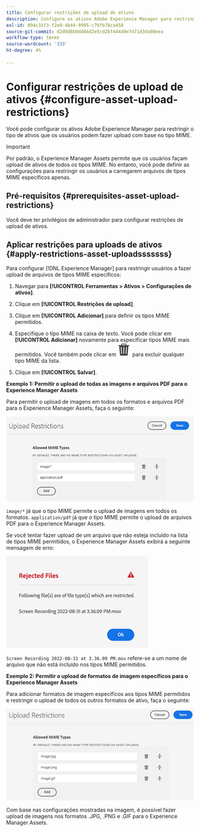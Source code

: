 ```yaml
---
title: Configurar restrições de upload de ativos
description: Configure os ativos Adobe Experience Manager para restringir o tipo de ativos que os usuários podem fazer upload com base no tipo MIME. Ajuda a evitar uploads acidentais de formato indesejado e arquivos mal-intencionados.
exl-id: 094c31f3-f2e9-4b44-9995-c76fb78ca458
source-git-commit: d2d0d8b0d484d2e5cd2bf44449e7d71d3da98eea
workflow-type: tm+mt
source-wordcount: '333'
ht-degree: 4%

---
```


# Configurar restrições de upload de ativos {#configure-asset-upload-restrictions}

Você pode configurar os ativos Adobe Experience Manager para restringir o tipo de ativos que os usuários podem fazer upload com base no tipo MIME.

>[!IMPORTANT]
>
>Por padrão, o Experience Manager Assets permite que os usuários façam upload de ativos de todos os tipos MIME. No entanto, você pode definir as configurações para restringir os usuários a carregarem arquivos de tipos MIME específicos apenas.

## Pré-requisitos {#prerequisites-asset-upload-restrictions}

Você deve ter privilégios de administrador para configurar restrições de upload de ativos.

## Aplicar restrições para uploads de ativos {#apply-restrictions-asset-uploadsssssss}

Para configurar [!DNL Experience Manager] para restringir usuários a fazer upload de arquivos de tipos MIME específicos:

1. Navegar para **[!UICONTROL Ferramentas > Ativos > Configurações de ativos]**.

1. Clique em **[!UICONTROL Restrições de upload]**.

1. Clique em **[!UICONTROL Adicionar]** para definir os tipos MIME permitidos.

1. Especifique o tipo MIME na caixa de texto. Você pode clicar em **[!UICONTROL Adicionar]** novamente para especificar tipos MIME mais permitidos. Você também pode clicar em ![ícone excluir](assets/delete-icon.svg) para excluir qualquer tipo MIME da lista.

1. Clique em **[!UICONTROL Salvar]**.

**Exemplo 1: Permitir o upload de todas as imagens e arquivos PDF para o Experience Manager Assets**

Para permitir o upload de imagens em todos os formatos e arquivos PDF para o Experience Manager Assets, faça o seguinte:

![Restrições de upload de ativos](assets/asset-upload-restrictions.png)

`image/*` já que o tipo MIME permite o upload de imagens em todos os formatos. `application/pdf` já que o tipo MIME permite o upload de arquivos PDF para o Experience Manager Assets.

Se você tentar fazer upload de um arquivo que não esteja incluído na lista de tipos MIME permitidos, o Experience Manager Assets exibirá a seguinte mensagem de erro:

![Arquivos restritos](assets/asset-upload-restricted-files.png)

`Screen Recording 2022-08-31 at 3.36.09 PM.mov` refere-se a um nome de arquivo que não está incluído nos tipos MIME permitidos.

**Exemplo 2: Permitir o upload de formatos de imagem específicos para o Experience Manager Assets**

Para adicionar formatos de imagem específicos aos tipos MIME permitidos e restringir o upload de todos os outros formatos de ativo, faça o seguinte:

![Restrições de ativos](assets/asset-restrictions.png)

Com base nas configurações mostradas na imagem, é possível fazer upload de imagens nos formatos .JPG, .PNG e .GIF para o Experience Manager Assets.
